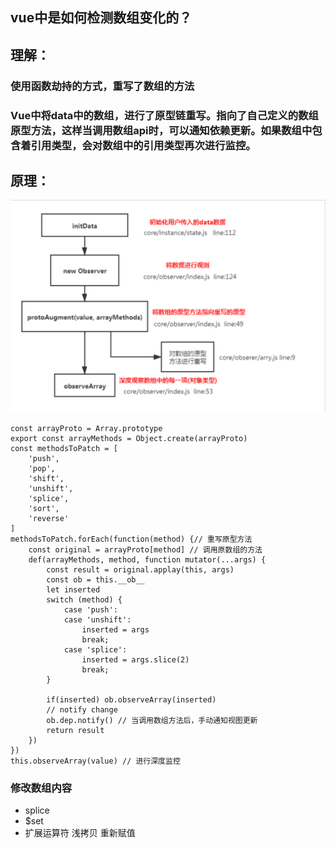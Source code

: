 ## vue中是如何检测数组变化的？

## 理解：
### 使用函数劫持的方式，重写了数组的方法
### Vue中将data中的数组，进行了原型链重写。指向了自己定义的数组原型方法，这样当调用数组api时，可以通知依赖更新。如果数组中包含着引用类型，会对数组中的引用类型再次进行监控。

## 原理：
![avatar](./img/检测数组变化.png)
```
const arrayProto = Array.prototype
export const arrayMethods = Object.create(arrayProto)
const methodsToPatch = [
    'push',
    'pop',
    'shift',
    'unshift',
    'splice',
    'sort',
    'reverse'
]
methodsToPatch.forEach(function(method) {// 重写原型方法
    const original = arrayProto[method] // 调用原数组的方法
    def(arrayMethods, method, function mutator(...args) {
        const result = original.applay(this, args)
        const ob = this.__ob__
        let inserted
        switch (method) {
            case 'push':
            case 'unshift':
                inserted = args
                break;
            case 'splice':
                inserted = args.slice(2)
                break;
        }

        if(inserted) ob.observeArray(inserted)
        // notify change
        ob.dep.notify() // 当调用数组方法后，手动通知视图更新
        return result
    })
})
this.observeArray(value) // 进行深度监控
```

### 修改数组内容
- splice
- $set
- 扩展运算符 浅拷贝 重新赋值

